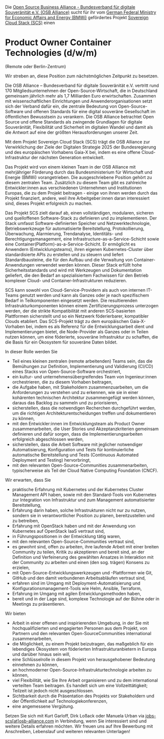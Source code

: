 Die [Open Source Business Alliance -
Bundesverband für digitale Souveränität
e.V. (OSB Alliance)](https://osb-alliance.de/) sucht für ihr vom [German Federal Ministry for Economic Affairs 
and Energy (BMWi)](https://bmwi.de/) gefördertes Projekt [Sovereign Cloud Stack (SCS)](https://scs.community/) einen
# Product Owner Container Technologies (d/w/m)
(Remote oder Berlin-Zentrum)

Wir streben an, diese Position zum nächstmöglichen Zeitpunkt zu besetzen.

Die OSB Alliance – Bundesverband für digitale Souveränität e.V. vertritt rund
170 Mitgliedsunternehmen der Open-Source-Wirtschaft, die in Deutschland
gemeinsam jährlich mehr als 1,7 Milliarden Euro erwirtschaften. Zusammen mit
wissenschaftlichen Einrichtungen und Anwenderorganisationen setzt sich der
Verband dafür ein, die zentrale Bedeutung von Open-Source-Software und
offenen Standards für eine digital souveräne Gesellschaft im öffentlichen
Bewusstsein zu verankern. Die OSB Alliance betrachtet Open Source und offene
Standards als zwingende Grundlagen für digitale Souveränität, Flexibilität und
Sicherheit im digitalen Wandel und damit als die Antwort auf eine der größten
Herausforderungen unserer Zeit.  

Mit dem Projekt Sovereign Cloud Stack (SCS) trägt die OSB Alliance zur
Verwirklichung der Ziele der Digitalen Strategie 2025 der Bundesregierung und
des europäischen Vorhabens Gaia-X bei, indem es eine offene Cloud-Infrastruktur
der nächsten Generation entwickelt. 

Das Projekt wird von einem kleinen Team in der OSB Alliance mit mehrjähriger 
Förderung durch das Bundesministerium für Wirtschaft und Energie (BMWi) 
vorangetrieben. Die ausgeschriebene Position gehört zu diesem zentralen Team. 
Zusätzlich zu diesem Team gibt es zahlreiche Entwickler:innen aus verschiedenen 
Unternehmen und Institutionen Europas, die zu dem Projekt beitragen - einige 
von ihnen werden durch das Projekt finanziert, andere, weil ihre 
Arbeitgeber:innen daran interessiert sind, dieses Projekt erfolgreich zu 
machen.  

Das Projekt SCS zielt darauf ab, einen vollständigen, modularen, sicheren und
quelloffenen Software-Stack zu definieren und zu implementieren. Der Stack 
umfasst Software-definierten Speicher und Netzwerktechnologie, 
Betriebswerkzeuge für automatisierte Bereitstellung, Protokollierung,
Überwachung, Alarmierung, Trendanalyse, Identitäts- und Berechtigungsmanagement,
eine Infrastructure-as-a-Service-Schicht sowie eine
Container(Platform)-as-a-Service-Schicht. Er ermöglicht es Anwendern 
(Entwicklungsteams), ihren eigenen Kubernetes-Cluster über standardisierte APIs
zu erstellen und zu steuern und liefert Standardbausteine, die für den Aufbau 
und die Verwaltung von Container-Anwendungen verwendet werden können. Dieser 
Stack erfüllt hohe Sicherheitsstandards und wird mit Werkzeugen und 
Dokumentation geliefert, die den Bedarf an spezialisiertem Fachwissen für den 
Betrieb komplexer Cloud- und Container-Infrastrukturen reduzieren.  

SCS kann sowohl von Cloud-Service-Providern als auch von internen IT-Teams genutzt
werden und kann als Ganzes oder je nach spezifischem Bedarf in
Teilkomponenten eingesetzt werden. Die resultierenden Infrastrukturkomponenten 
können einem Zertifizierungsprozess unterzogen werden, der die strikte 
Kompatibilität mit anderen SCS-basierten Plattformen sicherstellt und so ein
Netzwerk föderierbarer, kompatibler Clouds etabliert. Das SCS-Projekt trägt zu 
dem europäischen Gaia-X-Vorhaben bei, indem es als Referenz für die
Entwicklungsarbeit dient und Implementierungen bietet, die Node-Provider als 
Ganzes oder in Teilen nutzen können, um eine föderierte, souveräne 
Infrastruktur zu schaffen, die die Basis für ein Ökosystem für souveräne Daten 
bildet.  

In dieser Rolle werden Sie  

* Teil eines kleinen zentralen (remote arbeitenden) Teams sein, das die Bemühungen
zur Definition, Implementierung und Validierung (CI/CD) eines Stacks von
Open-Source-Software orchestriert,
* ein kultur- und unternehmensübergreifendes Team von Ingenieur:innen 
orchestrieren, die zu diesem Vorhaben beitragen,
* die Aufgabe haben, mit Stakeholdern zusammenzuarbeiten, um die Anforderungen 
zu verstehen und zu erkennen, wie sie in einer kohärenten technischen 
Architektur zusammengefügt werden können, daraus das Backlog zu sammeln und zu 
priorisieren,
* sicherstellen, dass die notwendigen Recherchen durchgeführt werden, um die 
richtigen Architekturentscheidungen treffen und dokumentieren zu können,
* mit den Entwickler:innen im Entwicklungsteam als Product Owner 
zusammenarbeiten, die User Stories und Akzeptanzkriterien gemeinsam definieren 
und dafür sorgen, dass die Implementierungsarbeiten erfolgreich abgeschlossen 
werden,
* sicherstellen, dass die Arbeit Software mit jeglicher notwendiger 
Automatisierung, Konfiguration und Tests für kontinuierliche automatische 
Bereitstellung und Tests (Continuous Automated Deployment and Testing) 
hervorbringt,
* mit den relevanten Open-Source-Communities zusammenarbeiten, typischerweise 
als Teil der Cloud Native Computing Foundation (CNCF).

Wir erwarten, dass Sie  

* praktische Erfahrung mit Kubernetes und der Kubernetes Cluster Management API 
haben, sowie mit den Standard-Tools von Kubernetes zur Integration von 
Infrastruktur und zum Management automatisierter Bereitstellung,
* Erfahrung darin haben, solche Infrastrukturen nicht nur zu nutzen, sondern 
sie in verantwortlicher Position zu planen, bereitzustellen und zu betreiben,
* Erfahrung mit OpenStack haben und mit der Anwendung von Kubernetes auf 
OpenStack IaaS vertraut sind,
* in Führungspositionen in der Entwicklung tätig waren,
* mit den relevanten Open-Source-Communities vertraut sind,
* es gewohnt sind, offen zu arbeiten, ihre laufende Arbeit mit einer breiten 
Community zu teilen, Kritik zu akzeptieren und bereit sind, an der Definition 
und Verfeinerung des gewählten Ansatzes in Interaktion mit der Community zu 
arbeiten und einen (den sog. trägen) Konsens zu erzielen,
* mit Open-Source-Entwicklungswerkzeugen und -Plattformen wie Git, GitHub und 
den damit verbundenen Arbeitsabläufen vertraut sind,
* erfahren sind im Umgang mit Deployment-Automatisierung und 
Konfigurationsmanagement-Tools wie Helm, Ansible, Terraform,
* Erfahrung im Umgang mit agilen Entwicklungsmethoden haben,
* bereit und in der Lage sind, komplexe Technologie auf der Bühne oder in 
Meetings zu präsentieren.  

Wir bieten  

* Arbeit in einer offenen und inspirierenden Umgebung, in der Sie mit 
hochqualifizierten und engagierten Personen aus dem Projekt, von Partnern und 
den relevanten Open-SourceCommunities international zusammenarbeiten,
* die Möglichkeit, zu einem Projekt beizutragen, das maßgeblich für ein 
lebendiges Ökosystem von föderierten Infrastrukturanbietern in Europa und 
darüber hinaus sein will,
* eine Schlüsselrolle in diesem Projekt von herausgehobener Bedeutung einnehmen 
zu können,
* an hochmoderner Open-Source-Infrastrukturtechnologie arbeiten zu können,
* viel Flexibilität, wie Sie Ihre Arbeit organisieren und zu dem international 
verteilten Team beitragen. Es handelt sich um eine Vollzeittätigkeit; Teilzeit 
ist jedoch nicht ausgeschlossen.
* Sichtbarkeit durch die Präsentation des Projekts vor Stakeholdern und der 
Öffentlichkeit auf Technologiekonferenzen,
* eine angemessene Vergütung.

Setzen Sie sich mit Kurt Garloff, Dirk Loßack oder Manuela Urban via 
[jobs-scs[at]osb-alliance.com](mailto:jobs-scs@osb-alliance.com) in 
Verbindung, wenn Sie interessiert sind und weitere Details erfahren möchten. 
Wir freuen uns auf Ihre Bewerbung mit Anschreiben, Lebenslauf und weiteren 
relevanten Unterlagen!
